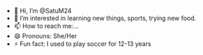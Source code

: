 - 👋 Hi, I’m @SatuM24
- 👀 I’m interested in learning new things, sports, trying new food.
- 📫 How to reach me:...
- 😄 Pronouns: She/Her
- ⚡ Fun fact: I used to play soccer for 12-13 years

<!---
SatuM24/SatuM24 is a ✨ special ✨ repository because its `README.md` (this file) appears on your GitHub profile.
You can click the Preview link to take a look at your changes.
--->
